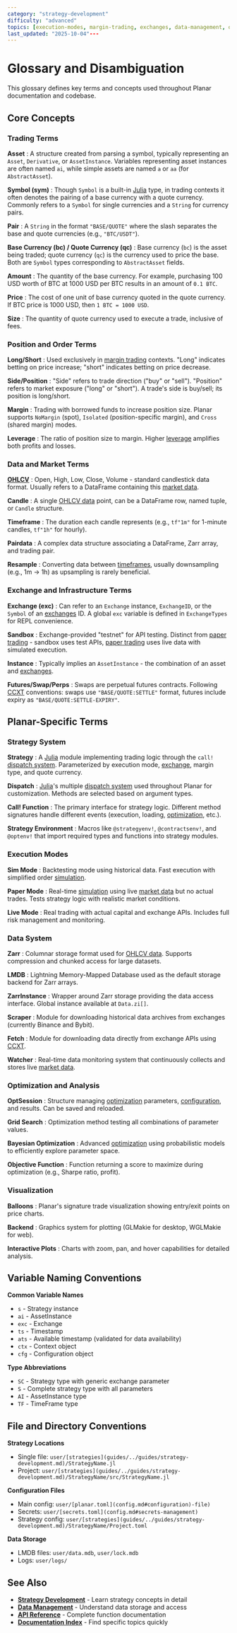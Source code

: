 ```yaml
---
category: "strategy-development"
difficulty: "advanced"
topics: [execution-modes, margin-trading, exchanges, data-management, optimization, strategy-development, visualization, configuration]
last_updated: "2025-10-04"---
---
```


# Glossary and Disambiguation

This glossary defines key terms and concepts used throughout Planar documentation and codebase.

## Core Concepts

### Trading Terms

**Asset**
: A structure created from parsing a symbol, typically representing an `Asset`, `Derivative`, or `AssetInstance`. Variables representing asset instances are often named `ai`, while simple assets are named `a` or `aa` (for `AbstractAsset`).

**Symbol (sym)**
: Though `Symbol` is a built-in [Julia](https://julialang.org/) type, in trading contexts it often denotes the pairing of a base currency with a quote currency. Commonly refers to a `Symbol` for single currencies and a `String` for currency pairs.

**Pair**
: A `String` in the format `"BASE/QUOTE"` where the slash separates the base and quote currencies (e.g., `"BTC/USDT"`).

**Base Currency (bc) / Quote Currency (qc)**
: Base currency (`bc`) is the asset being traded; quote currency (`qc`) is the currency used to price the base. Both are `Symbol` types corresponding to `AbstractAsset` fields.

**Amount**
: The quantity of the base currency. For example, purchasing 100 USD worth of BTC at 1000 USD per BTC results in an amount of `0.1 BTC`.

**Price**
: The cost of one unit of base currency quoted in the quote currency. If BTC price is 1000 USD, then `1 BTC = 1000 USD`.

**Size**
: The quantity of quote currency used to execute a trade, inclusive of fees.

### Position and Order Terms

**Long/Short**
: Used exclusively in [margin trading](guides/../guides/strategy-development.md) contexts. "Long" indicates betting on price increase; "short" indicates betting on price decrease.

**Side/Position**
: "Side" refers to trade direction ("buy" or "sell"). "Position" refers to market exposure ("long" or "short"). A trade's side is buy/sell; its position is long/short.

**Margin**
: Trading with borrowed funds to increase position size. Planar supports `NoMargin` (spot), `Isolated` (position-specific margin), and `Cross` (shared margin) modes.

**Leverage**
: The ratio of position size to margin. Higher [leverage](guides/../guides/strategy-development.md#margin-modes) amplifies both profits and losses.

### Data and Market Terms

**[OHLCV](guides/../guides/data-management.md#ohlcv-data)**
: Open, High, Low, Close, Volume - standard candlestick data format. Usually refers to a DataFrame containing this [market data](guides/../guides/data-management.md).

**Candle**
: A single [OHLCV data](guides/../guides/data-management.md#ohlcv-data) point, can be a DataFrame row, named tuple, or `Candle` structure.

**Timeframe**
: The duration each candle represents (e.g., `tf"1m"` for 1-minute candles, `tf"1h"` for hourly).

**Pairdata**
: A complex data structure associating a DataFrame, Zarr array, and trading pair.

**Resample**
: Converting data between [timeframes](guides/../guides/data-management.md#timeframes), usually downsampling (e.g., 1m → 1h) as upsampling is rarely beneficial.

### Exchange and Infrastructure Terms

**Exchange (exc)**
: Can refer to an `Exchange` instance, `ExchangeID`, or the `Symbol` of an [exchanges](exchanges.md) ID. A global `exc` variable is defined in `ExchangeTypes` for REPL convenience.

**Sandbox**
: Exchange-provided "testnet" for API testing. Distinct from [paper trading](guides/execution-modes.md#paper-mode) - sandbox uses test APIs, [paper trading](guides/execution-modes.md#paper-mode) uses live data with simulated execution.

**Instance**
: Typically implies an `AssetInstance` - the combination of an asset and [exchanges](exchanges.md).

**Futures/Swap/Perps**
: Swaps are perpetual futures contracts. Following [CCXT](exchanges.md) conventions: swaps use `"BASE/QUOTE:SETTLE"` format, futures include expiry as `"BASE/QUOTE:SETTLE-EXPIRY"`.

## Planar-Specific Terms

### Strategy System

**Strategy**
: A [Julia](https://julialang.org/) module implementing trading logic through the `call!` [dispatch system](guides/../guides/strategy-development.md). Parameterized by execution mode, [exchange](exchanges.md), margin type, and quote currency.

**Dispatch**
: [Julia](https://julialang.org/)'s multiple [dispatch system](guides/../guides/strategy-development.md) used throughout Planar for customization. Methods are selected based on argument types.

**Call! Function**
: The primary interface for strategy logic. Different method signatures handle different events (execution, loading, [optimization](optimization.md), etc.).

**Strategy Environment**
: Macros like `@strategyenv!`, `@contractsenv!`, and `@optenv!` that import required types and functions into strategy modules.

### Execution Modes

**Sim Mode**
: Backtesting mode using historical data. Fast execution with simplified order [simulation](guides/execution-modes.md#simulation-mode).

**Paper Mode**
: Real-time [simulation](guides/execution-modes.md#simulation-mode) using live [market data](guides/../guides/data-management.md) but no actual trades. Tests strategy logic with realistic market conditions.

**Live Mode**
: Real trading with actual capital and exchange APIs. Includes full risk management and monitoring.

### Data System

**Zarr**
: Columnar storage format used for [OHLCV data](guides/../guides/data-management.md#ohlcv-data). Supports compression and chunked access for large datasets.

**LMDB**
: Lightning Memory-Mapped Database used as the default storage backend for Zarr arrays.

**ZarrInstance**
: Wrapper around Zarr storage providing the data access interface. Global instance available at `Data.zi[]`.

**Scraper**
: Module for downloading historical data archives from exchanges (currently Binance and Bybit).

**Fetch**
: Module for downloading data directly from exchange APIs using [CCXT](exchanges.md#ccxt-integration).

**Watcher**
: Real-time data monitoring system that continuously collects and stores live [market data](guides/../guides/data-management.md).

### Optimization and Analysis

**OptSession**
: Structure managing [optimization](optimization.md) parameters, [configuration](config.md), and results. Can be saved and reloaded.

**Grid Search**
: Optimization method testing all combinations of parameter values.

**Bayesian Optimization**
: Advanced [optimization](optimization.md) using probabilistic models to efficiently explore parameter space.

**Objective Function**
: Function returning a score to maximize during optimization (e.g., Sharpe ratio, profit).

### Visualization

**Balloons**
: Planar's signature trade visualization showing entry/exit points on price charts.

**Backend**
: Graphics system for plotting (GLMakie for desktop, WGLMakie for web).

**Interactive Plots**
: Charts with zoom, pan, and hover capabilities for detailed analysis.

## Variable Naming Conventions

**Common Variable Names**
- `s` - Strategy instance
- `ai` - AssetInstance
- `exc` - Exchange
- `ts` - Timestamp
- `ats` - Available timestamp (validated for data availability)
- `ctx` - Context object
- `cfg` - Configuration object

**Type Abbreviations**
- `SC` - Strategy type with generic exchange parameter
- `S` - Complete strategy type with all parameters
- `AI` - AssetInstance type
- `TF` - TimeFrame type

## File and Directory Conventions

**Strategy Locations**
- Single file: `user/[strategies](guides/../guides/strategy-development.md)/StrategyName.jl`
- Project: `user/[strategies](guides/../guides/strategy-development.md)/StrategyName/src/StrategyName.jl`

**Configuration Files**
- Main config: `user/[planar.toml](config.md#configuration)-file)`
- Secrets: `user/[secrets.toml](config.md#secrets-management)`
- Strategy config: `user/[strategies](guides/../guides/strategy-development.md)/StrategyName/Project.toml`

**Data Storage**
- LMDB files: `user/data.mdb`, `user/lock.mdb`
- Logs: `user/logs/`

## See Also

- **[Strategy Development](strategy.md)** - Learn strategy concepts in detail
- **[Data Management](data.md)** - Understand data storage and access
- **[API Reference](API/api.md)** - Complete function documentation
- **[Documentation Index](documentation-index.md)** - Find specific topics quickly